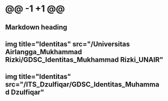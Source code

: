 
# @@ -1 +1 @@

## Markdown heading

## img title="Identitas" src="/Universitas Airlangga_Mukhammad Rizki/GDSC_Identitas_Mukhammad Rizki_UNAIR"

## img title="Identitas" src="/ITS_Dzulfiqar/GDSC_Identitas_Muhammad Dzulfiqar"
